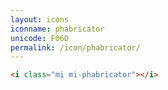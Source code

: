 ```yaml
---
layout: icons
iconname: phabricator
unicode: F06D
permalink: /icon/phabricator/
---
```


``` html
<i class="mi mi-phabricator"></i>
```
